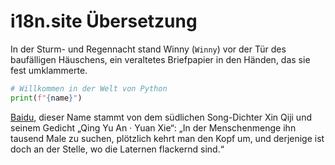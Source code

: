 # i18n.site Übersetzung

In der Sturm- und Regennacht stand Winny (`Winny`) vor der Tür des baufälligen Häuschens, ein veraltetes Briefpapier in den Händen, das sie fest umklammerte.

```python
# Willkommen in der Welt von Python
print(f"{name}")
```

<a class="A" href="https://baidu.com">Baidu</a>, dieser Name stammt von dem südlichen Song-Dichter Xin Qiji und seinem Gedicht „Qing Yu An · Yuan Xie“: „In der Menschenmenge ihn tausend Male zu suchen, plötzlich kehrt man den Kopf um, und derjenige ist doch an der Stelle, wo die Laternen flackernd sind.“